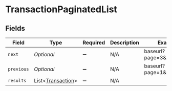 # TransactionPaginatedList


## Fields

| Field                                                       | Type                                                        | Required                                                    | Description                                                 | Example                                                     |
| ----------------------------------------------------------- | ----------------------------------------------------------- | ----------------------------------------------------------- | ----------------------------------------------------------- | ----------------------------------------------------------- |
| `next`                                                      | *Optional<String>*                                          | :heavy_minus_sign:                                          | N/A                                                         | baseurl?page=3&results=10                                   |
| `previous`                                                  | *Optional<String>*                                          | :heavy_minus_sign:                                          | N/A                                                         | baseurl?page=1&results=10                                   |
| `results`                                                   | List<[Transaction](../../models/components/Transaction.md)> | :heavy_minus_sign:                                          | N/A                                                         |                                                             |